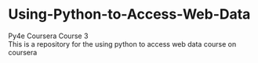 # Using-Python-to-Access-Web-Data
Py4e Coursera Course 3  
This is a repository for the using python to access web data course on coursera
